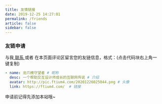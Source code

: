 ```yaml
---
title: 友情链接
date: 2019-12-25 14:27:01
permalink: /friends
article: false
sidebar: false
---
```


<!--
普通卡片列表容器，可用于友情链接、项目推荐、古诗词展示等。
cardList 后面可跟随一个数字表示每行最多显示多少个，选值范围1~4，默认3。在小屏时会根据屏幕宽度减少每行显示数量。
-->


### 友链申请

与我[ 联系 ](/about/#联系)或者 在本页面评论区留言您的友链信息，格式：(点击代码块右上角一键复制)


```yaml
- name: 龙爪槐守望者 # 昵称
  desc: 一个帮助交互设计师成长的互联网传说 # 介绍
  avatar: http://pic.ftium4.com/20201226025044.png # 头像
  link: https://ftium4.com/  # 链接
```

申请前记得先添加本站哦~
